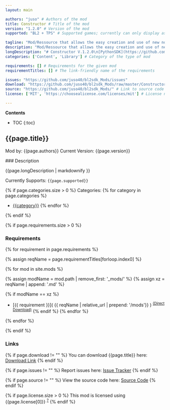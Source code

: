 ```yaml
---
layout: main

authors: "juso" # Authors of the mod
title: Constructor # Title of the mod
version: "1.2.0" # Version of the mod
supported: "BL2 + TPS" # Supported games; currently can only display as "BL2", "BL2 + TPS", or "TPS"

tagline: "Mod/Ressource that allows the easy creation and use of new non replacing Objects." # A short description of the mod itself.
description: "Mod/Ressource that allows the easy creation and use of new non replacing Objects." # This is set in order to keep the SEO proper
longDescription: "# Constructor V.1.2.0\n[PythonSDK](https://github.com/bl-sdk/PythonSDK) Mod/Ressource that allows the easy creation and use of new non replacing Objects.\n\n## Installation\n1. Download and install [PythonSDK](https://github.com/bl-sdk/PythonSDK)  \n2. Download this mod by downloading the provided `.zip`  \n3. Extract the `.zip` archive into the `/Binaries/Win32/Mods` directory of your game.\n4. To enable the mod go start the game, go to `Mods` menu and press `Enter` on the `Constructor`  \n\n## Installing constructor addons/Non replacing mods\nSimply place the provided files/folders anywhere inside `/Binaries/Win32/Mods/Constructor`.  \nThe names of the files do not really matter, as most mods will add new objects, so they won't overwrite each other and\nshouldn't cause any compatibility issues.  \nIf you do care about load order, the files will be loaded in alphabetical order of their respective directory.\n\n## Using normal text mods alongside of the Constructor\nAs always, use BLCMM to configure your mods and decrease compatibility issues. \nAfter you are done in BLCMM make sure the files extension is `.blcm` and then place the file inside of the `Constructor` directory.  \nIt's basically the same as with constructor addons/Non replacing mods. Load order of the `.blcm` files is again, alphabetically.\nThe `.blcm` mods will then automatically be merged and enabled. \n\n## FAQ\n- Can I use gibbeds Save editor to acquire new objects? \n  - No, all your items will be stored in a `.json` file instead of the `.sav` file the game uses. You can open this `.json` with any text editor and simply give yourself any item you want, but you will need to know the parts object name.\n- Do I need all DLCs to use this mod?\n  - No, you only need the base game. But if you plan on using an addon that uses an DLC item as its base, then you will ofc need the DLC to use this new item.\n- Why does my game crash when I throw a grenade?\n  - This is related to multiple objects having the same name. So you either have a duplicate copy of an addon inside the Constructor directory or one of the addons you use has a bug/duplicate entry.\n- Does this work in coop?\n  - No.\n\n## Getting Addons\n- [Borderlands 2 Reloaded](https://www.nexusmods.com/borderlands2/mods/272) \n adds 20+ new items to the base game, all of which can be farmed from specific sources. Planning on overhauling parts of the vanilla game later on, just wanting to get a beta out. -Created By: SteveKiller568  \n - [TPS Lasers in BL2](https://www.nexusmods.com/borderlands2/mods/281)\n attempts to recreate the Laser weapon category from The Pre-Sequel in BL2.   \n - [MoxxiCard](https://github.com/zondaken/bl2-mods/tree/main/sdk-mods/MoxxiCard)\n   is a simple QoL mod which adds card information to the card about the life steal amount.  \n--------------------------------\n*If you've created a Repo or mod page with your creations message me, and I'll happily add it to this list :)*\n\n### Contact me\n- Discord `juso#6352`\n- Discord servers that can help you:\n  - [Borderlands 2 Modding](https://discord.gg/DK74kjy)\n  - [BL: Exodus](https://discord.gg/tdK5MGK)\n  " # Description of what the mod can do
categories: ['Content', 'Library'] # Category of the type of mod

requirements: [] # Requirements for the given mod
requirementTitles: [] # The link-friendly name of the requirements

issues: "https://github.com/juso40/bl2sdk_Mods/issues"
download: "https://github.com/juso40/bl2sdk_Mods/raw/master/Constructor/Constructor.zip"
source: "https://github.com/juso40/bl2sdk_Mods/" # Link to source code
license: ['MIT', 'https://choosealicense.com/licenses/mit'] # License name, link about the license from https://choosealicense.com/

---
```

**Contents**
* TOC
{:toc}

## {{page.title}}

Mod by: {{page.authors}}
Current Version: {{page.version}}

<p></p>
### Description

{{page.longDescription | markdownify }}

Currently Supports: `{{page.supported}}`

{% if page.categories.size > 0 %}
Categories:
{% for category in page.categories %}
  * [{{category}}](/types/{{category}})
{% endfor %}
<p></p>
{% endif %}

{% if page.requirements.size > 0 %}
### Requirements

{% for requirement in page.requirements %}

{% assign reqName = page.requirementTitles[forloop.index0] %}

{% for mod in site.mods %}

{% assign modName = mod.path | remove_first: '_mods/' %}
{% assign xz = reqName | append: '.md' %}

{% if modName == xz %}
* [{{ requirement }}]( {{ reqName | relative_url | prepend: '/mods'}} ) <sup>[(Direct Download)]({{mod.download}})</sup>
{% endif %}
{% endfor %}

{% endfor %}
<p></p>
{% endif %}

### Links

{% if page.download != "" %}
You can download {{page.title}} here: [Download Link]({{page.download}})
{% endif %}

{% if page.issues != "" %}
Report issues here: [Issue Tracker]({{page.issues}})
{% endif %}

{% if page.source != "" %}
View the source code here: [Source Code]({{page.source}})
{% endif %}

{% if page.license.size > 0 %}
This mod is licensed using {{page.license[0]}} <sup>[?]({{page.license[1]}})</sup>
{% endif %}
